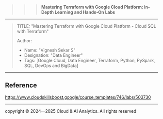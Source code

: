 >>> **Mastering Terraform with Google Cloud Platform: In-Depth Learning and Hands-On Labs** 
------------------------------------------------------------------------------------------------------------------------------------------------------------------------

> TITLE: "Mastering Terraform with Google Cloud Platform  - Cloud SQL with Terraform"
> 
> Author:
  >- Name: "Vignesh Sekar S"
  >- Designation: "Data Engineer"
  >- Tags: [Google Cloud, Data Engineer, Terraform, Python, PySpark, SQL, DevOps and BigData]

-----------------------------------------------------------------------------------------------------------------------------------------------------------------------

## Reference 
https://www.cloudskillsboost.google/course_templates/746/labs/503730









--------------------------------------------------------------------------------------------------------------------------------------------------------------------

  <div class="footer">
              copyright © 2024—2025 Cloud & AI Analytics. 
                                      All rights reserved
          </div>